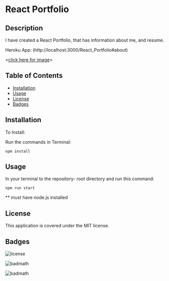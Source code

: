 # React Portfolio

## Description

I have created a React Portfolio, that has information about me, and resume. 

Heroku App:
(http://localhost:3000/React_Portfolio#about)

<[click here for image](https://user-images.githubusercontent.com/108504537/213951682-496fd945-1a58-494a-a777-a22fadb7bc13.png)>

## Table of Contents

- [Installation](#installation)
- [Usage](#usage)
- [License](#license)
- [Badges](#Badges)


## Installation

To Install:

Run the commands in Terminal:

```
npm install
```

## Usage

In  your terminal to the repository-  root directory and run this command:
```
npm run start
```
** must have node.js installed 

## License

This application is covered under the MIT license.

## Badges

![license](https://img.shields.io/badge/license-MIT-yellow.svg)

![badmath](https://img.shields.io/github/languages/top/lernantino/badmath)

![badmath](https://img.shields.io/github/repo-size/ajsherrill2/react-portfolio)


